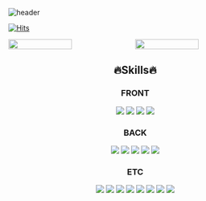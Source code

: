 <!--
**SuMmmn/SuMmmn** is a ✨ _special_ ✨ repository because its `README.md` (this file) appears on your GitHub profile.

Here are some ideas to get you started:

- 🔭 I’m currently working on ...
- 🌱 I’m currently learning ...
- 👯 I’m looking to collaborate on ...
- 🤔 I’m looking for help with ...
- 💬 Ask me about ...
- 📫 How to reach me: ...
- 😄 Pronouns: ...
- ⚡ Fun fact: ...
-->

![header](https://capsule-render.vercel.app/api?type=soft&color=auto&height=150&animation=twinkling&section=header&text=Sumin's%20GitHub&fontSize=50)

[![Hits](https://hits.seeyoufarm.com/api/count/incr/badge.svg?url=https%3A%2F%2Fgithub.com%2FSuMmmn%2Fhit-counter&count_bg=%238FC6F1&title_bg=%235185A0&icon=&icon_color=%23E7E7E7&title=hits&edge_flat=false)](https://hits.seeyoufarm.com)

<div style="display:flex">
  <img src="https://github-readme-stats.vercel.app/api/top-langs/?username=SuMmmn&exclude_repo=dkssud8150.github.io&layout=compact&theme=tokyonight" width="50%" />
  <img src="https://github-readme-stats.vercel.app/api?username=SuMmmn&theme=tokyonight&show_icons=true" width="50%" />
</div>

<div align=center>

  ## 🔥Skills🔥
  ### FRONT
  <img src="https://img.shields.io/badge/HTML-red?style=for-the-badge&logo=HTML5&logoColor=white"/>
  <img src="https://img.shields.io/badge/CSS-blue?style=for-the-badge&logo=css3&logoColor=white"/>
  <img src="https://img.shields.io/badge/JavaScript-F7D358?style=for-the-badge&logo=javascript&logoColor=white"/>
  <img src="https://img.shields.io/badge/JQuery-0769ad?style=for-the-badge&logo=jquery&logoColor=white"/>
</div>
<div align=center>
  
  ### BACK
  <img src="https://img.shields.io/badge/JAVA-007396?style=for-the-badge&logo=java&logoColor=white"/>
  <img src="https://img.shields.io/badge/Spring-6DB33F?style=for-the-badge&logo=spring&logoColor=white"/>
  <img src="https://img.shields.io/badge/SpringBoot-6DB33F?style=for-the-badge&logo=springboot&logoColor=white"/>
  <img src="https://img.shields.io/badge/Thymeleaf-005F0F?style=for-the-badge&logo=thymeleaf&logoColor=white"/>
  <img src="https://img.shields.io/badge/Oracle-F80000?style=for-the-badge&logo=oracle&logoColor=white"/>
</div>

<div align=center>

  ### ETC
  <img src="https://img.shields.io/badge/Git-F05032?style=for-the-badge&logo=git&logoColor=white"/>
  <img src="https://img.shields.io/badge/Linux-FCC624?style=for-the-badge&logo=linux&logoColor=white"/>
  <img src="https://img.shields.io/badge/Vue.js-4FC08D?style=for-the-badge&logo=vuedotjs&logoColor=white"/>
  <img src="https://img.shields.io/badge/Spring Security-6DB33F?style=for-the-badge&logo=springsecurity&logoColor=white"/>
  <img src="https://img.shields.io/badge/MySQL-4479A1?style=for-the-badge&logo=mysql&logoColor=white"/>
  <img src="https://img.shields.io/badge/Docker-2496ED?style=for-the-badge&logo=docker&logoColor=white"/>
  <img src="https://img.shields.io/badge/Amazon EC2-FF9900?style=for-the-badge&logo=amazonec2&logoColor=white"/>
  <img src="https://img.shields.io/badge/Jenkins-D24939?style=for-the-badge&logo=jenkins&logoColor=white"/>
</div>
